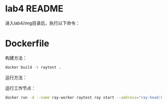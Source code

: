 # lab4 README

进入lab4/img目录后，执行以下命令：

# Dockerfile

构建方法： 

``` bash
docker build -t raytest .
```

运行方法： 

运行工作节点：

``` bash
docker run -d --name ray-worker raytest ray start --address="ray-head:8000" --redis-password="1234"
```
